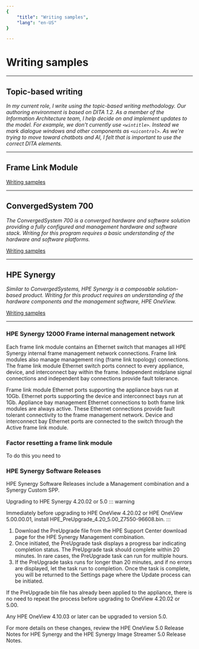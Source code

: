 ```yaml
---
{
    "title": "Writing samples",
    "lang": "en-US"
}

---
```


# Writing samples

------

## Topic-based writing

*In my current role, I write using the topic-based writing methodology. Our authoring environment is based on DITA 1.2. As a member of the Information Architecture team, I help decide on and implement updates to the model. For example, we don't currently use `<wintitle>`. Instead we mark dialogue windows and other components as `<uicontrol>`. As we're trying to move toward chatbots and AI, I felt that is important to use the correct DITA elements.*

------

## Frame Link Module

[Writing samples](framelinkmodule.html)

------

## ConvergedSystem 700

*The ConvergedSystem 700 is a converged hardware and software solution providing a fully configured and management hardware and software stack. Writing for this program requires a basic understanding of the hardware and software platforms.*

[Writing samples](writingsamples1.html)

------

## HPE Synergy

*Similar to ConvergedSystems, HPE Synergy is a composable solution-based product. Writing for this product requires an understanding of the hardware components and the management software, HPE OneView.*

[Writing samples](writingsamples1.html)

------


### HPE Synergy 12000 Frame internal management network

Each frame link module contains an Ethernet switch that manages all HPE Synergy internal frame management network connections. Frame link modules also manage management ring (frame link topology) connections. The frame link module Ethernet switch ports connect to every appliance, device, and interconnect bay within the frame. Independent midplane signal connections and independent bay connections provide fault tolerance.

Frame link module Ethernet ports supporting the appliance bays run at 10Gb. Ethernet ports supporting the device and interconnect bays run at 1Gb. Appliance bay management Ethernet connections to both frame link modules are always active. These Ethernet connections provide fault tolerant connectivity to the frame management network. Device and interconnect bay Ethernet ports are connected to the switch through the Active frame link module.

### Factor resetting a frame link module

To do this you need to

### HPE Synergy Software Releases

HPE Synergy Software Releases include a Management combination and a Synergy Custom SPP.


Upgrading to HPE Synergy 4.20.02 or 5.0
::: warning 

Immediately before upgrading to HPE OneView 4.20.02 or HPE OneView 5.00.00.01, install HPE_PreUpgrade_4.20_5.00_Z7550-96608.bin.
:::
1. Download the PreUpgrade file from the HPE Support Center download page for the HPE Synergy Management combination.
2. Once initiated, the PreUpgrade task displays a progress bar indicating completion status. 
The PreUpgrade task should complete within 20 minutes. In rare cases, the PreUpgrade task can run for multiple hours. 
3. If the PreUpgrade tasks runs for longer than 20 minutes, and if no errors are displayed, let the task run to completion. 
Once the task is complete, you will be returned to the Settings page where the Update process can be initiated.

If the PreUpgrade bin file has already been applied to the appliance, there is no need to repeat the process before upgrading to OneView 4.20.02 or 5.00.

Any HPE OneView 4.10.03 or later can be upgraded to version 5.0.

For more details on these changes, review the HPE OneView 5.0 Release Notes for HPE Synergy and the HPE Synergy Image Streamer 5.0 Release Notes.